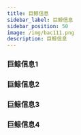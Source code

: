 ```yaml
---
title: 巨鲸信息
sidebar_label: 巨鲸信息
sidebar_position: 50
image: /img/bac111.png
description: 巨鲸信息
---
```


### 巨鲸信息1

### 巨鲸信息2

### 巨鲸信息3

### 巨鲸信息4